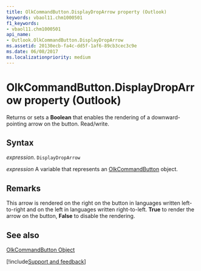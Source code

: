 ```yaml
---
title: OlkCommandButton.DisplayDropArrow property (Outlook)
keywords: vbaol11.chm1000501
f1_keywords:
- vbaol11.chm1000501
api_name:
- Outlook.OlkCommandButton.DisplayDropArrow
ms.assetid: 20130ecb-fa4c-dd5f-1af6-89cb3cec3c9e
ms.date: 06/08/2017
ms.localizationpriority: medium
---
```



# OlkCommandButton.DisplayDropArrow property (Outlook)

Returns or sets a **Boolean** that enables the rendering of a downward-pointing arrow on the button. Read/write.


## Syntax

_expression_. `DisplayDropArrow`

_expression_ A variable that represents an [OlkCommandButton](Outlook.OlkCommandButton.md) object.


## Remarks

This arrow is rendered on the right on the button in languages written left-to-right and on the left in languages written right-to-left. **True** to render the arrow on the button, **False** to disable the rendering.


## See also


[OlkCommandButton Object](Outlook.OlkCommandButton.md)

[!include[Support and feedback](~/includes/feedback-boilerplate.md)]